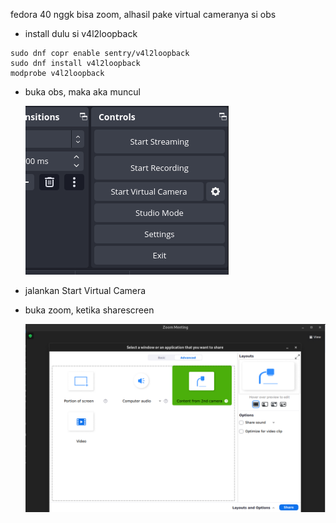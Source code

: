 fedora 40 nggk bisa zoom, alhasil pake virtual cameranya si obs

- install dulu si v4l2loopback

```
sudo dnf copr enable sentry/v4l2loopback
sudo dnf install v4l2loopback
modprobe v4l2loopback
```

- buka obs, maka aka muncul

  ![alt text](../images/obs-virtual-camera.png)

- jalankan Start Virtual Camera
- buka zoom, ketika sharescreen

  ![alt text](../images/zoom-share-screen-2nd-camera.png)
